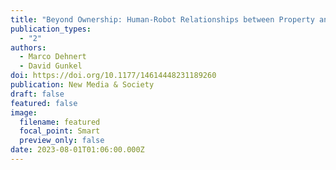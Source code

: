 ```yaml
---
title: "Beyond Ownership: Human-Robot Relationships between Property and Personhood"
publication_types:
  - "2"
authors:
  - Marco Dehnert
  - David Gunkel
doi: https://doi.org/10.1177/14614448231189260
publication: New Media & Society
draft: false
featured: false
image:
  filename: featured
  focal_point: Smart
  preview_only: false
date: 2023-08-01T01:06:00.000Z
---
```

